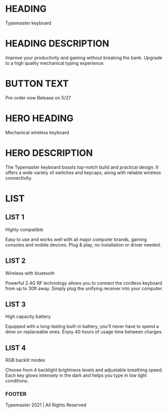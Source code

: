 # HEADING

Typemaster keyboard

# HEADING DESCRIPTION

Improve your productivity and gaming without breaking the bank. Upgrade to a high quality mechanical typing experience.

# BUTTON TEXT

Pre-order now
Release on 5/27

# HERO HEADING

Mechanical wireless keyboard

# HERO DESCRIPTION

The Typemaster keyboard boasts top-notch build and practical design. It offers a wide variety of switches and keycaps, along with reliable wireless connectivity.

# LIST

## LIST 1

Highly compatible

Easy to use and works well with all major computer brands, gaming consoles and mobile devices. Plug & play, no installation or driver needed.

## LIST 2

Wireless with bluetooth

Powerful 2.4G RF technology allows you to connect the cordless keyboard from up to 30ft away. Simply plug the unifying receiver into your computer.

## LIST 3

High capacity battery

Equipped with a long-lasting built-in battery, you’ll never have to spend a dime on replaceable ones. Enjoy 40 hours of usage time between charges.

## LIST 4

RGB backlit modes

Choose from 4 backlight brightness levels and adjustable breathing speed. Each key glows intensely in the dark and helps you type in low light conditions.

### FOOTER

Typemaster 2021 | All Rights Reserved
